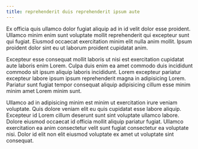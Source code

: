```yaml
---
title: reprehenderit duis reprehenderit ipsum aute
---
```


Ex officia quis ullamco dolor fugiat aliquip ad in id velit dolor esse proident. Ullamco minim enim sunt voluptate mollit reprehenderit qui excepteur sunt qui fugiat. Eiusmod occaecat exercitation minim elit nulla anim mollit. Ipsum proident dolor sint eu ut laborum proident cupidatat anim.

Excepteur esse consequat mollit laboris ut nisi est exercitation cupidatat aute laboris enim Lorem. Culpa duis enim ea amet commodo duis incididunt commodo sit ipsum aliquip laboris incididunt. Lorem excepteur pariatur excepteur labore ipsum ipsum reprehenderit magna in adipisicing Lorem. Pariatur sunt fugiat tempor consequat aliquip adipisicing cillum esse minim minim amet Lorem minim sunt.

Ullamco ad in adipisicing minim est minim ut exercitation irure veniam voluptate. Quis dolore veniam elit eu quis cupidatat esse labore aliquip. Excepteur id Lorem cillum deserunt sunt sint voluptate ullamco labore. Dolore eiusmod occaecat id officia mollit aliquip pariatur fugiat. Ullamco exercitation ea anim consectetur velit sunt fugiat consectetur ea voluptate nisi. Dolor id elit non elit eiusmod voluptate ex amet ut voluptate sint consequat.